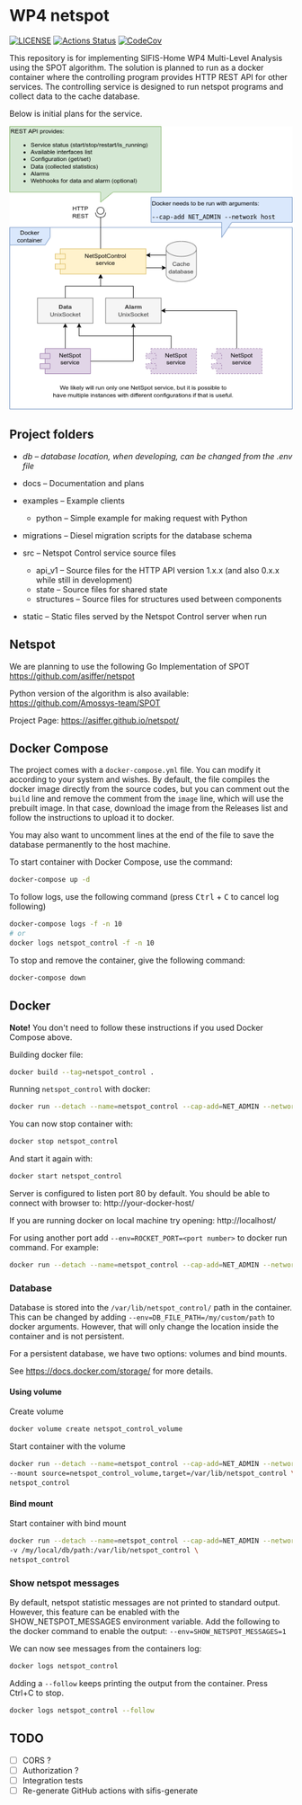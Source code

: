 # WP4 netspot

[![LICENSE][license badge]][license] [![Actions Status][actions badge]][actions] [![CodeCov][codecov badge]][codecov]

This repository is for implementing SIFIS-Home WP4 Multi-Level Analysis using the SPOT algorithm. The solution is planned to run as a docker container where the controlling program provides HTTP REST API for other services. The controlling service is designed to run netspot programs and collect data to the cache database.

Below is initial plans for the service.

![Initial plans for the solution](docs/NetSpotControl.png)

## Project folders

* *db – database location, when developing, can be changed from the .env file*
* docs – Documentation and plans
* examples – Example clients
  * python – Simple example for making request with Python 

* migrations – Diesel migration scripts for the database schema
* src – Netspot Control service source files
  * api_v1 – Source files for the HTTP API version 1.x.x (and also 0.x.x while still in development)
  * state – Source files for shared state
  * structures – Source files for structures used between components

* static – Static files served by the Netspot Control server when run

## Netspot

We are planning to use the following Go Implementation of SPOT
https://github.com/asiffer/netspot

Python version of the algorithm is also available:
https://github.com/Amossys-team/SPOT

Project Page:
https://asiffer.github.io/netspot/

## Docker Compose

The project comes with a `docker-compose.yml` file. You can modify it according to your system and wishes. By default, the file compiles the docker image directly from the source codes, but you can comment out the `build` line and remove the comment from the `image` line, which will use the prebuilt image. In that case, download the image from the Releases list and follow the instructions to upload it to docker.

You may also want to uncomment lines at the end of the file to save the database permanently to the host machine.

To start container with Docker Compose, use the command:

```bash
docker-compose up -d
```

To follow logs, use the following command (press <kbd>Ctrl</kbd> + <kbd>C</kbd> to cancel log following)

```bash
docker-compose logs -f -n 10
# or
docker logs netspot_control -f -n 10
```

To stop and remove the container, give the following command:

```bash
docker-compose down
```

## Docker

**Note!** You don't need to follow these instructions if you used Docker Compose above.

Building docker file:

````bash
docker build --tag=netspot_control .
````

Running `netspot_control` with docker:

```bash
docker run --detach --name=netspot_control --cap-add=NET_ADMIN --network=host netspot_control
```

You can now stop container with:

```bash
docker stop netspot_control
```

And start it again with:

```bash
docker start netspot_control
```

Server is configured to listen port 80 by default. You should be able to connect with browser to: http://your-docker-host/

If you are running docker on local machine try opening: http://localhost/

For using another port add `--env=ROCKET_PORT=<port number>` to docker run command. For example:

```bash
docker run --detach --name=netspot_control --cap-add=NET_ADMIN --network=host --env=ROCKET_PORT=3000 netspot_control
```

### Database

Database is stored into the `/var/lib/netspot_control/` path in the container. This can be changed by adding `--env=DB_FILE_PATH=/my/custom/path` to docker arguments. However, that will only change the location inside the container and is not persistent. 

For a persistent database, we have two options: volumes and bind mounts.

See https://docs.docker.com/storage/ for more details.

#### Using volume

Create volume

```bash
docker volume create netspot_control_volume
```

Start container with the volume

```bash
docker run --detach --name=netspot_control --cap-add=NET_ADMIN --network=host \
--mount source=netspot_control_volume,target=/var/lib/netspot_control \
netspot_control
```

#### Bind mount

Start container with bind mount

```bash
docker run --detach --name=netspot_control --cap-add=NET_ADMIN --network=host \
-v /my/local/db/path:/var/lib/netspot_control \
netspot_control
```

### Show netspot messages

By default, netspot statistic messages are not printed to standard output. However, this feature can be enabled with the SHOW_NETSPOT_MESSAGES environment variable. Add the following to the docker command to enable the output: `--env=SHOW_NETSPOT_MESSAGES=1`

We can now see messages from the containers log:

```bash
docker logs netspot_control
```

Adding a `--follow` keeps printing the output from the container. Press Ctrl+C to stop.

```bash
docker logs netspot_control --follow
```

## TODO

- [ ] CORS ?
- [ ] Authorization ?
- [ ] Integration tests
- [ ] Re-generate GitHub actions with sifis-generate

<!-- Links -->
[actions]: https://github.com/sifis-home/wp4-edge_ids/actions
[codecov]: https://codecov.io/gh/sifis-home/wp4-edge_ids
[license]: LICENSE

<!-- Badges -->
[actions badge]: https://github.com/sifis-home/wp4-edge_ids/workflows/netspot_control/badge.svg
[codecov badge]: https://codecov.io/gh/sifis-home/wp4-edge_ids/branch/master/graph/badge.svg
[license badge]: https://img.shields.io/badge/license-MIT-blue.svg
